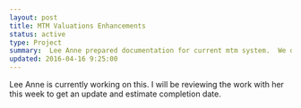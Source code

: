 ```yaml
---
layout: post
title: MTM Valuations Enhancements
status: active
type: Project
summary:  Lee Anne prepared documentation for current mtm system.  We discussed my goal to come up with a test plan.
updated: 2016-04-16 9:25:00
---
```


Lee Anne is currently working on this.  I will be reviewing the work with her this week to get an update and estimate completion date.